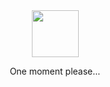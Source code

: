 <div align="center">

<img src="https://github.githubassets.com/images/mona-loading-default.gif" width="75" />

<br>

One moment please...
